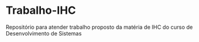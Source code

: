 # Trabalho-IHC
Repositório para atender trabalho proposto da matéria de IHC do curso de Desenvolvimento de Sistemas
